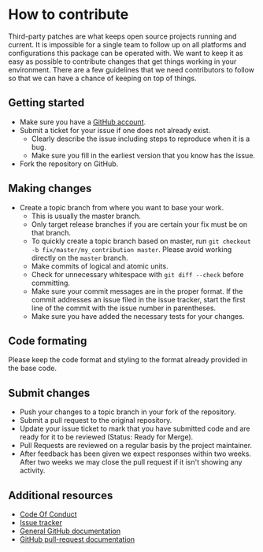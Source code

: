 # How to contribute
Third-party patches are what keeps open source projects running and current. It is impossible for a single team to follow up on all platforms and configurations this package can be operated with. We want to keep it as easy as possible to contribute changes that get things working in your environment. There are a few guidelines that we need contributors to follow so that we can have a chance of keeping on top of things.

## Getting started
* Make sure you have a [GitHub account](https://github.com/signup/free).
* Submit a ticket for your issue if one does not already exist.
	* Clearly describe the issue including steps to reproduce when it is a bug.
	* Make sure you fill in the earliest version that you know has the issue.
* Fork the repository on GitHub.

## Making changes
* Create a topic branch from where you want to base your work.
	* This is usually the master branch.
	* Only target release branches if you are certain your fix must be on that branch.
	* To quickly create a topic branch based on master, run `git checkout -b fix/master/my_contribution master`. Please avoid working directly on the `master` branch.
	* Make commits of logical and atomic units.
	* Check for unnecessary whitespace with `git diff --check` before committing.
	* Make sure your commit messages are in the proper format. If the commit addresses an issue filed in the issue tracker, start the first line of the commit with the issue number in parentheses.
	* Make sure you have added the necessary tests for your changes.

## Code formating
Please keep the code format and styling to the format already provided in the base code.

## Submit changes
* Push your changes to a topic branch in your fork of the repository.
* Submit a pull request to the original repository.
* Update your issue ticket to mark that you have submitted code and are ready for it to be reviewed (Status: Ready for Merge).
* Pull Requests are reviewed on a regular basis by the project maintainer.
* After feedback has been given we expect responses within two weeks. After two weeks we may close the pull request if it isn't showing any activity.

## Additional resources
* [Code Of Conduct](CODE_OF_CONDUCT.md)
* [Issue tracker](https://github.com/brianemilius/robust-express-app/issues)
* [General GitHub documentation](https://help.github.com/)
* [GitHub pull-request documentation](https://help.github.com/articles/creating-a-pull-request/)